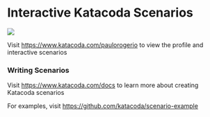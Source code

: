 # Interactive Katacoda Scenarios

[![](http://shields.katacoda.com/katacoda/paulorogerio/count.svg)](https://www.katacoda.com/paulorogerio "Get your profile on Katacoda.com")

Visit https://www.katacoda.com/paulorogerio to view the profile and interactive scenarios

### Writing Scenarios
Visit https://www.katacoda.com/docs to learn more about creating Katacoda scenarios

For examples, visit https://github.com/katacoda/scenario-example
